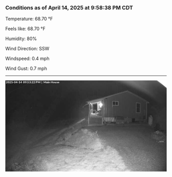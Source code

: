 ### Conditions as of April 14, 2025 at 9:58:38 PM CDT 

Temperature: 68.70 &deg;F

Feels like: 68.70 &deg;F

Humidity: 80%

Wind Direction: SSW

Windspeed: 0.4 mph

Wind Gust: 0.7 mph

---

<img src="./images/latest.jpeg"/>


